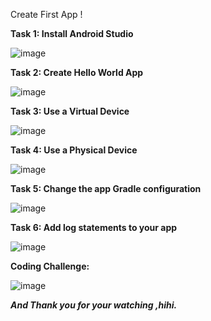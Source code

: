 Create First App !

**Task 1: Install Android Studio**

![image](https://user-images.githubusercontent.com/62656512/135213055-b26133f8-0ffb-4f43-8488-446867d0f9a7.png)

**Task 2: Create Hello World App**

![image](https://user-images.githubusercontent.com/62656512/135213436-cc518cd3-136e-4166-ab89-5f3ae1aaa6c9.png)

**Task 3: Use a Virtual Device**

![image](https://user-images.githubusercontent.com/62656512/135213563-ed27886f-7c08-4712-a40c-91bb55cff69f.png)

**Task 4: Use a Physical Device**

![image](https://user-images.githubusercontent.com/62656512/135214172-520edbc4-9297-47ec-967e-fbc3134b09e5.png)

**Task 5: Change the app Gradle configuration**

![image](https://user-images.githubusercontent.com/62656512/135214332-c3df3bc7-cd5d-4d45-b753-c15a46622c10.png)

**Task 6: Add log statements to your app**

![image](https://user-images.githubusercontent.com/62656512/135215074-3f85196a-59d1-4106-8079-b3f401e7462a.png)

**Coding Challenge:**

![image](https://user-images.githubusercontent.com/62656512/135215507-729df0ac-bf06-4dee-b6fb-55323c8eac05.png)

***And
Thank you for your watching ,hihi.***
